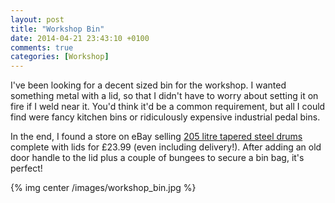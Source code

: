```yaml
---
layout: post
title: "Workshop Bin"
date: 2014-04-21 23:43:10 +0100
comments: true
categories: [Workshop]
---
```

I've been looking for a decent sized bin for the workshop. I wanted something metal with a lid, so that I didn't have to worry about setting it on fire if I weld near it.  You'd think it'd be a common requirement, but all I could find were fancy kitchen bins or ridiculously expensive industrial pedal bins.

In the end, I found a store on eBay selling <a href="http://www.ebay.co.uk/itm/251161514936?ssPageName=STRK:MEWAX:IT&_trksid=p3984.m1423.l2649">205 litre tapered steel drums</a> complete with lids for £23.99 (even including delivery!). After adding an old door handle to the lid plus a couple of bungees to secure a bin bag, it's perfect!

{% img center /images/workshop_bin.jpg %}